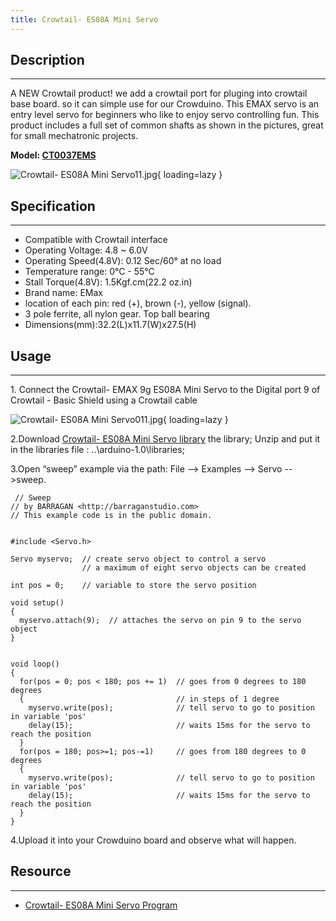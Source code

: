 ```yaml
---
title: Crowtail- ES08A Mini Servo
---
```


## Description
-----------

A NEW Crowtail product! we add a crowtail port for pluging into crowtail base board. so it can simple use for our Crowduino. This EMAX servo is an entry level servo for beginners who like to enjoy servo controlling fun. This product includes a full set of common shafts as shown in the pictures, great for small mechatronic projects.

**Model: [CT0037EMS](http://www.elecrow.com/crowtail-emax-9g-es08a-mini-servo-p-1482.html)**

![Crowtail- ES08A Mini Servo11.jpg](https://wiki.elecrow.com/images/thumb/1/11/Crowtail-_ES08A_Mini_Servo11.jpg/400px-Crowtail-_ES08A_Mini_Servo11.jpg){ loading=lazy }

## Specification
-------------

- Compatible with Crowtail interface
- Operating Voltage: 4.8 ~ 6.0V
- Operating Speed(4.8V): 0.12 Sec/60° at no load
- Temperature range: 0°C - 55°C
- Stall Torque(4.8V): 1.5Kgf.cm(22.2 oz.in)
- Brand name: EMax
- location of each pin: red (+), brown (-), yellow (signal).
- 3 pole ferrite, all nylon gear. Top ball bearing
- Dimensions(mm):32.2(L)x11.7(W)x27.5(H)

## Usage
-----

1\. Connect the Crowtail- EMAX 9g ES08A Mini Servo to the Digital port 9 of Crowtail - Basic Shield using a Crowtail cable

![Crowtail- ES08A Mini Servo011.jpg](https://wiki.elecrow.com/images/thumb/9/92/Crowtail-_ES08A_Mini_Servo011.jpg/600px-Crowtail-_ES08A_Mini_Servo011.jpg){ loading=lazy }

2.Download [Crowtail- ES08A Mini Servo library](./files/Crowtail-ES08A-MiniServo-zip.md) the library; Unzip and put it in the libraries file : ..\\arduino-1.0\\libraries;

3.Open “sweep” example via the path: File --&gt; Examples --&gt; Servo --&gt;sweep.

```
 // Sweep
// by BARRAGAN <http://barraganstudio.com> 
// This example code is in the public domain.


#include <Servo.h> 
 
Servo myservo;  // create servo object to control a servo 
                // a maximum of eight servo objects can be created 
 
int pos = 0;    // variable to store the servo position 
 
void setup() 
{ 
  myservo.attach(9);  // attaches the servo on pin 9 to the servo object 
} 
 
 
void loop() 
{ 
  for(pos = 0; pos < 180; pos += 1)  // goes from 0 degrees to 180 degrees 
  {                                  // in steps of 1 degree 
    myservo.write(pos);              // tell servo to go to position in variable 'pos' 
    delay(15);                       // waits 15ms for the servo to reach the position 
  } 
  for(pos = 180; pos>=1; pos-=1)     // goes from 180 degrees to 0 degrees 
  {                                
    myservo.write(pos);              // tell servo to go to position in variable 'pos' 
    delay(15);                       // waits 15ms for the servo to reach the position 
  } 
} 
```

4.Upload it into your Crowduino board and observe what will happen.

## Resource
--------

- [Crowtail- ES08A Mini Servo Program](./files/Crowtail-9G-Servo-zip.md)